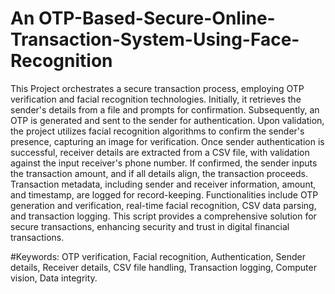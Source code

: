 # An OTP-Based-Secure-Online-Transaction-System-Using-Face-Recognition
This Project orchestrates a secure transaction process, employing OTP verification and facial recognition technologies. Initially, it retrieves the sender's  details from a file and prompts for confirmation. Subsequently, an OTP is generated and sent to the sender for authentication. Upon validation, the project  utilizes facial recognition algorithms to confirm the sender's presence, capturing an image for verification. Once sender authentication is successful, receiver  details are extracted from a CSV file, with validation against the input receiver's phone number. If confirmed, the sender inputs the transaction amount, and if all 
details align, the transaction proceeds. Transaction metadata, including sender and receiver information, amount, and timestamp, are logged for record-keeping.
Functionalities include OTP generation and verification, real-time facial recognition, CSV data parsing, and transaction logging. This script provides a comprehensive solution for secure transactions, enhancing security and trust in digital financial transactions.

#Keywords:
OTP verification, Facial recognition, Authentication, Sender details, Receiver details, CSV file handling, Transaction logging, Computer vision, Data integrity.
